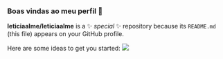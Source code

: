 ### Boas vindas ao meu perfil 💙


**leticiaalme/leticiaalme** is a ✨ _special_ ✨ repository because its `README.md` (this file) appears on your GitHub profile.

Here are some ideas to get you started:
![](https://media.giphy.com/media/v1.Y2lkPTc5MGI3NjExMTRhN2I5emduN3l6aTBhc2FhNDBzeWt1YWl6dmh3bXBuNDVkOXFxcyZlcD12MV9pbnRlcm5hbF9naWZfYnlfaWQmY3Q9Zw/mFAqvhuSxrgbkqJdRI/giphy.gif)
